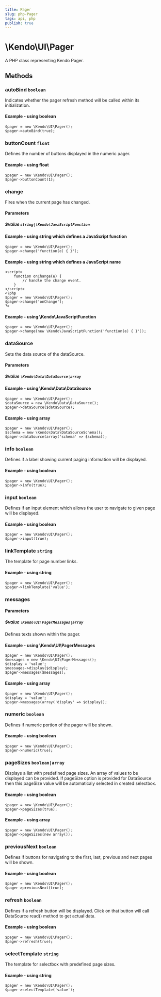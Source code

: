 ```yaml
---
title: Pager
slug: php-Pager
tags: api, php
publish: true
---
```


# \Kendo\UI\Pager

A PHP class representing Kendo Pager.


## Methods

### autoBind `boolean`

Indicates whether the pager refresh method will be called within its initialization.


#### Example - using boolean
    $pager = new \Kendo\UI\Pager();
    $pager->autoBind(true);

### buttonCount `float`

Defines the number of buttons displayed in the numeric pager.


#### Example - using float
    $pager = new \Kendo\UI\Pager();
    $pager->buttonCount(1);

### change
Fires when the current page has changed.
#### Parameters

##### $value `string|\Kendo\JavaScriptFunction`

#### Example - using string which defines a JavaScript function

    $pager = new \Kendo\UI\Pager();
    $pager->change('function(e) { }');

#### Example - using string which defines a JavaScript name
    <script>
        function onChange(e) {
            // handle the change event.
        }
    </script>
    <?php
    $pager = new \Kendo\UI\Pager();
    $pager->change('onChange');
    ?>

#### Example - using \Kendo\JavaScriptFunction

    $pager = new \Kendo\UI\Pager();
    $pager->change(new \Kendo\JavaScriptFunction('function(e) { }'));

### dataSource

Sets the data source of the dataSource.

#### Parameters

##### $value `\Kendo\Data\DataSource|array`

#### Example - using \Kendo\Data\DataSource

    $pager = new \Kendo\UI\Pager();
    $dataSource = new \Kendo\Data\DataSource();
    $pager->dataSource($dataSource);

#### Example - using array

    $pager = new \Kendo\UI\Pager();
    $schema = new \Kendo\Data\DataSourceSchema();
    $pager->dataSource(array('schema' => $schema));

### info `boolean`

Defines if a label showing current paging information will be displayed.


#### Example - using boolean
    $pager = new \Kendo\UI\Pager();
    $pager->info(true);

### input `boolean`

Defines if an input element which allows the user to navigate to given page will be displayed.


#### Example - using boolean
    $pager = new \Kendo\UI\Pager();
    $pager->input(true);

### linkTemplate `string`

The template for page number links.


#### Example - using string
    $pager = new \Kendo\UI\Pager();
    $pager->linkTemplate('value');

### messages

#### Parameters

##### $value `\Kendo\UI\PagerMessages|array`

Defines texts shown within the pager.


#### Example - using \Kendo\UI\PagerMessages

    $pager = new \Kendo\UI\Pager();
    $messages = new \Kendo\UI\PagerMessages();
    $display = 'value';
    $messages->display($display);
    $pager->messages($messages);

#### Example - using array

    $pager = new \Kendo\UI\Pager();
    $display = 'value';
    $pager->messages(array('display' => $display));

### numeric `boolean`

Defines if numeric portion of the pager will be shown.


#### Example - using boolean
    $pager = new \Kendo\UI\Pager();
    $pager->numeric(true);

### pageSizes `boolean|array`

Displays a list with predefined page sizes. An array of values to be displayed can be provided. If pageSize option is provided for DataSource then this pageSize value will be automaticaly selected in created selectbox.


#### Example - using boolean
    $pager = new \Kendo\UI\Pager();
    $pager->pageSizes(true);

#### Example - using array
    $pager = new \Kendo\UI\Pager();
    $pager->pageSizes(new array());

### previousNext `boolean`

Defines if buttons for navigating to the first, last, previous and next pages will be shown.


#### Example - using boolean
    $pager = new \Kendo\UI\Pager();
    $pager->previousNext(true);

### refresh `boolean`

Defines if a refresh button will be displayed. Click on that button will call DataSource read() method to get actual data.


#### Example - using boolean
    $pager = new \Kendo\UI\Pager();
    $pager->refresh(true);

### selectTemplate `string`

The template for selectbox with predefined page sizes.


#### Example - using string
    $pager = new \Kendo\UI\Pager();
    $pager->selectTemplate('value');

